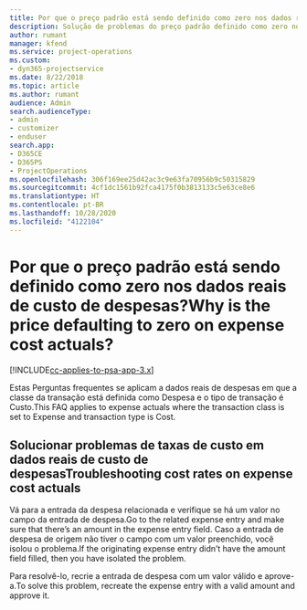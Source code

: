 ```yaml
---
title: Por que o preço padrão está sendo definido como zero nos dados reais de custo de despesas?
description: Solução de problemas do preço padrão definido como zero nos dados reais de custo de despesas.
author: rumant
manager: kfend
ms.service: project-operations
ms.custom:
- dyn365-projectservice
ms.date: 8/22/2018
ms.topic: article
ms.author: rumant
audience: Admin
search.audienceType:
- admin
- customizer
- enduser
search.app:
- D365CE
- D365PS
- ProjectOperations
ms.openlocfilehash: 306f169ee25d42ac3c9e63fa70956b9c50315829
ms.sourcegitcommit: 4cf1dc1561b92fca4175f0b3813133c5e63ce8e6
ms.translationtype: HT
ms.contentlocale: pt-BR
ms.lasthandoff: 10/28/2020
ms.locfileid: "4122104"
---
```

# <a name="why-is-the-price-defaulting-to-zero-on-expense-cost-actuals"></a><span data-ttu-id="0499b-103">Por que o preço padrão está sendo definido como zero nos dados reais de custo de despesas?</span><span class="sxs-lookup"><span data-stu-id="0499b-103">Why is the price defaulting to zero on expense cost actuals?</span></span>

[!INCLUDE[cc-applies-to-psa-app-3.x](../includes/cc-applies-to-psa-app-3x.md)]

<span data-ttu-id="0499b-104">Estas Perguntas frequentes se aplicam a dados reais de despesas em que a classe da transação está definida como Despesa e o tipo de transação é Custo.</span><span class="sxs-lookup"><span data-stu-id="0499b-104">This FAQ applies to expense actuals where the transaction class is set to Expense and transaction type is Cost.</span></span>

## <a name="troubleshooting-cost-rates-on-expense-cost-actuals"></a><span data-ttu-id="0499b-105">Solucionar problemas de taxas de custo em dados reais de custo de despesas</span><span class="sxs-lookup"><span data-stu-id="0499b-105">Troubleshooting cost rates on expense cost actuals</span></span>

<span data-ttu-id="0499b-106">Vá para a entrada da despesa relacionada e verifique se há um valor no campo da entrada de despesa.</span><span class="sxs-lookup"><span data-stu-id="0499b-106">Go to the related expense entry and make sure that there’s an amount in the expense entry field.</span></span> <span data-ttu-id="0499b-107">Caso a entrada de despesa de origem não tiver o campo com um valor preenchido, você isolou o problema.</span><span class="sxs-lookup"><span data-stu-id="0499b-107">If the originating expense entry didn’t have the amount field filled, then you have isolated the problem.</span></span>
 
<span data-ttu-id="0499b-108">Para resolvê-lo, recrie a entrada de despesa com um valor válido e aprove-a.</span><span class="sxs-lookup"><span data-stu-id="0499b-108">To solve this problem, recreate the expense entry with a valid amount and approve it.</span></span>
